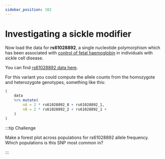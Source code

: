 ```yaml
---
sidebar_position: 102
---
```


# Investigating a sickle modifier

Now load the data for **rs61028892**, a single nucleotide polymorphism which has been associated with [control of fetal
haemoglobin](https://www.medrxiv.org/content/10.1101/2023.05.16.23289851v1.full) in individuals with sickle cell
disease.

You can find [rs61028892 data here](https://raw.githubusercontent.com/chg-training/chg-training-resources/main/docs/statistical_modelling/introduction/data/1000_genomes_rs61028892_grouped.tsv).

For this variant you could compute the allele counts from the homozygote and heterozygote genotypes, something like
this:

```r
(
	data
	%>% mutate(
		nA = 2 * rs61028892_0 + rs61028892_1,
		nB = 2 * rs61028892_2 + rs61028892_1 + 
	)
)
```

:::tip Challenge

Make a forest plot across populations for rs61028892 allele frequency.  Which populations is this SNP most common in?

:::

